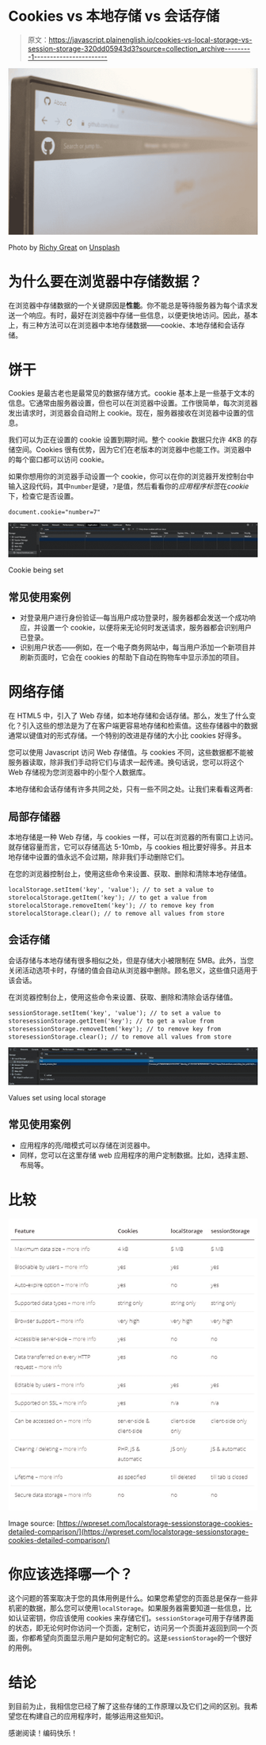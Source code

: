 # Cookies vs 本地存储 vs 会话存储

> 原文：<https://javascript.plainenglish.io/cookies-vs-local-storage-vs-session-storage-320dd05943d3?source=collection_archive---------1----------------------->

![](img/51bbb0ae8fad515b875df51b1390b172.png)

Photo by [Richy Great](https://unsplash.com/@richygreat?utm_source=medium&utm_medium=referral) on [Unsplash](https://unsplash.com?utm_source=medium&utm_medium=referral)

# 为什么要在浏览器中存储数据？

在浏览器中存储数据的一个关键原因是**性能**。你不能总是等待服务器为每个请求发送一个响应。有时，最好在浏览器中存储一些信息，以便更快地访问。因此，基本上，有三种方法可以在浏览器中本地存储数据——cookie、本地存储和会话存储。

# 饼干

Cookies 是最古老也是最常见的数据存储方式。cookie 基本上是一些基于文本的信息。它通常由服务器设置，但也可以在浏览器中设置。工作很简单，每次浏览器发出请求时，浏览器会自动附上 cookie。现在，服务器接收在浏览器中设置的信息。

我们可以为正在设置的 cookie 设置到期时间。整个 cookie 数据只允许 4KB 的存储空间。Cookies 很有优势，因为它们在老版本的浏览器中也能工作。浏览器中的每个窗口都可以访问 cookie。

如果你想用你的浏览器手动设置一个 cookie，你可以在你的浏览器开发控制台中输入这段代码，其中`number`是键，`7`是值，然后看看你的*应用程序标签*在*cookie*下，检查它是否设置。

```
document.cookie="number=7"
```

![](img/c0df31d7b9ef6174dfec0f0187edcd7b.png)

Cookie being set

## 常见使用案例

*   对登录用户进行身份验证—每当用户成功登录时，服务器都会发送一个成功响应，并设置一个 cookie，以便将来无论何时发送请求，服务器都会识别用户已登录。
*   识别用户状态——例如，在一个电子商务网站中，每当用户添加一个新项目并刷新页面时，它会在 cookies 的帮助下自动在购物车中显示添加的项目。

# 网络存储

在 HTML5 中，引入了 Web 存储，如本地存储和会话存储。那么，发生了什么变化？引入这些的想法是为了在客户端更容易地存储和检索值。这些存储器中的数据通常以键值对的形式存储。一个特别的改进是存储的大小比 cookies 好得多。

您可以使用 Javascript 访问 Web 存储值。与 cookies 不同，这些数据都不能被服务器读取，除非我们手动将它们与请求一起传递。换句话说，您可以将这个 Web 存储视为您浏览器中的小型个人数据库。

本地存储和会话存储有许多共同之处，只有一些不同之处。让我们来看看这两者:

## 局部存储器

本地存储是一种 Web 存储，与 cookies 一样，可以在浏览器的所有窗口上访问。就存储容量而言，它可以存储高达 5-10mb，与 cookies 相比要好得多。并且本地存储中设置的值永远不会过期，除非我们手动删除它们。

在您的浏览器控制台上，使用这些命令来设置、获取、删除和清除本地存储值。

```
localStorage.setItem('key', 'value'); // to set a value to storelocalStorage.getItem('key'); // to get a value from storelocalStorage.removeItem('key'); // to remove key from storelocalStorage.clear(); // to remove all values from store
```

## 会话存储

会话存储与本地存储有很多相似之处，但是存储大小被限制在 5MB。此外，当您关闭活动选项卡时，存储的值会自动从浏览器中删除。顾名思义，这些值只适用于该会话。

在浏览器控制台上，使用这些命令来设置、获取、删除和清除会话存储值。

```
sessionStorage.setItem('key', 'value'); // to set a value to storesessionStorage.getItem('key'); // to get a value from storesessionStorage.removeItem('key'); // to remove key from storesessionStorage.clear(); // to remove all values from store
```

![](img/c2328d2c989ae29e570479a3d11b3b17.png)

Values set using local storage

## 常见使用案例

*   应用程序的亮/暗模式可以存储在浏览器中。
*   同样，您可以在这里存储 web 应用程序的用户定制数据。比如，选择主题、布局等。

# 比较

![](img/73e5a1bcb86095084ca61805ac574e4c.png)

Image source: [https://wpreset.com/localstorage-sessionstorage-cookies-detailed-comparison/](https://wpreset.com/localstorage-sessionstorage-cookies-detailed-comparison/)

# 你应该选择哪一个？

这个问题的答案取决于您的具体用例是什么。如果您希望您的页面总是保存一些非机密的数据，那么您可以使用`localStorage`。如果服务器需要知道一些信息，比如认证密钥，你应该使用 cookies 来存储它们。`sessionStorage`可用于存储界面的状态，即无论何时你访问一个页面，定制它，访问另一个页面并返回到同一个页面，你都希望向页面显示用户是如何定制它的。这是`sessionStorage`的一个很好的用例。

# 结论

到目前为止，我相信您已经了解了这些存储的工作原理以及它们之间的区别。我希望您在构建自己的应用程序时，能够运用这些知识。

感谢阅读！编码快乐！